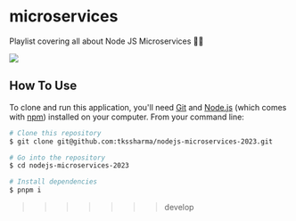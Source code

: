 # microservices
Playlist covering all about Node JS Microservices 🚀🚀

![](https://i.ytimg.com/vi/aP55ZJNBM38/maxresdefault.jpg)
## How To Use

To clone and run this application, you'll need [Git](https://git-scm.com) and [Node.js](https://nodejs.org/en/download/) (which comes with [npm](http://npmjs.com)) installed on your computer. From your command line:

```bash
# Clone this repository
$ git clone git@github.com:tkssharma/nodejs-microservices-2023.git

# Go into the repository
$ cd nodejs-microservices-2023

# Install dependencies
$ pnpm i

```
>>>>>>> develop
